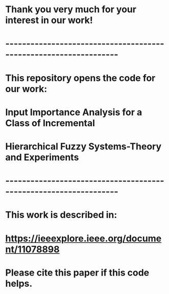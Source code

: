 # Thank you very much for your interest in our work!
# -----------------------------------------------------------------
# This repository opens the code for our work:
# Input Importance Analysis for a Class of Incremental 
# Hierarchical Fuzzy Systems-Theory and Experiments
# -----------------------------------------------------------------
# This work is described in: 
# https://ieeexplore.ieee.org/document/11078898
# Please cite this paper if this code helps.
